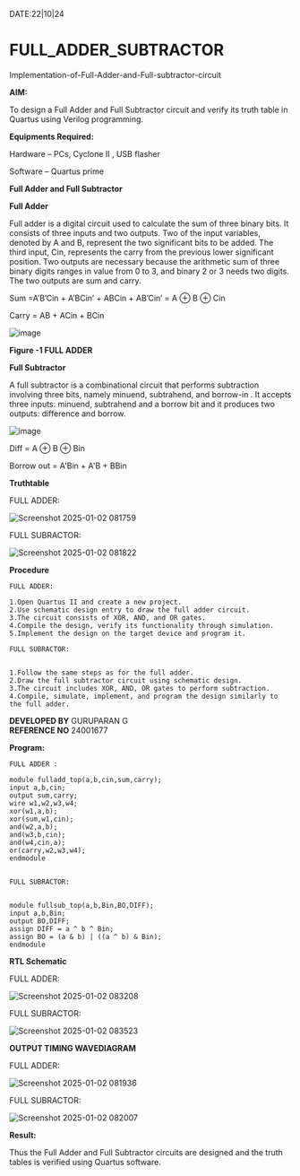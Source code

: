DATE:22|10|24

# FULL_ADDER_SUBTRACTOR

Implementation-of-Full-Adder-and-Full-subtractor-circuit

**AIM:**

To design a Full Adder and Full Subtractor circuit and verify its truth table in Quartus using Verilog programming.

**Equipments Required:**

Hardware – PCs, Cyclone II , USB flasher

Software – Quartus prime

**Full Adder and Full Subtractor**

**Full Adder**

Full adder is a digital circuit used to calculate the sum of three binary bits. It consists of three inputs and two outputs. Two of the input variables, denoted by A and B, represent the two significant bits to be added. The third input, Cin, represents the carry from the previous lower significant position. Two outputs are necessary because the arithmetic sum of three binary digits ranges in value from 0 to 3, and binary 2 or 3 needs two digits. The two outputs are sum and carry.

Sum =A’B’Cin + A’BCin’ + ABCin + AB’Cin’ = A ⊕ B ⊕ Cin 

Carry = AB + ACin + BCin

![image](https://github.com/naavaneetha/FULL_ADDER_SUBTRACTOR/assets/154305477/0f30ba51-5ffb-4198-845f-18e054f675e7)

**Figure -1 FULL ADDER**

**Full Subtractor**

A full subtractor is a combinational circuit that performs subtraction involving three bits, namely minuend, subtrahend, and borrow-in . It accepts three inputs: minuend, subtrahend and a borrow bit and it produces two outputs: difference and borrow.

![image](https://github.com/naavaneetha/FULL_ADDER_SUBTRACTOR/assets/154305477/02b24f51-ab51-4304-9ad6-7b81ffc1ead5)

Diff = A ⊕ B ⊕ Bin 

Borrow out = A'Bin + A'B + BBin

**Truthtable**

FULL ADDER:


![Screenshot 2025-01-02 081759](https://github.com/user-attachments/assets/01a0d591-d612-47d7-92ed-0c1fc9cdeb9f)


FULL SUBRACTOR:


![Screenshot 2025-01-02 081822](https://github.com/user-attachments/assets/62ba2168-8fb2-45dc-8947-b0970b4416f2)





**Procedure**
~~~
FULL ADDER:

1.Open Quartus II and create a new project.
2.Use schematic design entry to draw the full adder circuit. 
3.The circuit consists of XOR, AND, and OR gates. 
4.Compile the design, verify its functionality through simulation. 
5.Implement the design on the target device and program it.

FULL SUBRACTOR:


1.Follow the same steps as for the full adder. 
2.Draw the full subtractor circuit using schematic design. 
3.The circuit includes XOR, AND, OR gates to perform subtraction. 
4.Compile, simulate, implement, and program the design similarly to the full adder.
~~~


**DEVELOPED BY**  GURUPARAN G  
**REFERENCE NO**  24001677


**Program:**
~~~
FULL ADDER :

module fulladd_top(a,b,cin,sum,carry);
input a,b,cin;
output sum,carry;
wire w1,w2,w3,w4;       
xor(w1,a,b);
xor(sum,w1,cin);        
and(w2,a,b);
and(w3,b,cin);
and(w4,cin,a);
or(carry,w2,w3,w4);
endmodule 


FULL SUBRACTOR:


module fullsub_top(a,b,Bin,BO,DIFF);
input a,b,Bin;
output BO,DIFF;
assign DIFF = a ^ b ^ Bin;
assign BO = (a & b) | ((a ^ b) & Bin);
endmodule
~~~


**RTL Schematic**

FULL ADDER:

![Screenshot 2025-01-02 083208](https://github.com/user-attachments/assets/a10bac38-1e23-43ce-bf73-98f392f572e5)


FULL SUBRACTOR:

![Screenshot 2025-01-02 083523](https://github.com/user-attachments/assets/e0ceeeab-aa9e-41c3-b8b9-f72916de4e3b)

**OUTPUT TIMING WAVEDIAGRAM**

FULL ADDER:


![Screenshot 2025-01-02 081936](https://github.com/user-attachments/assets/4413b942-4a4f-46b5-94ed-72bd40089a99)


FULL SUBRACTOR:


![Screenshot 2025-01-02 082007](https://github.com/user-attachments/assets/b9542815-d1fa-43d4-979b-9d9f066d79d6)

**Result:**

Thus the Full Adder and Full Subtractor circuits are designed and the truth tables is verified using Quartus software.



